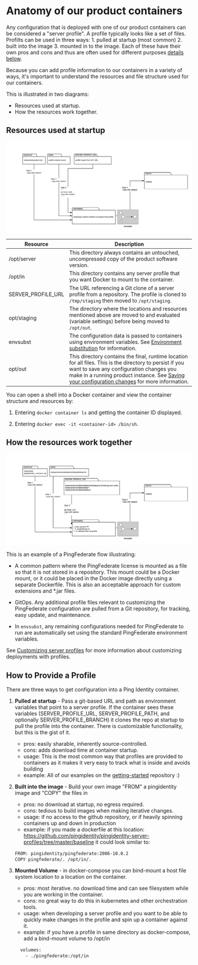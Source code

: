 # Anatomy of our product containers

Any configuration that is deployed with one of our product containers can be considered a "server profile". A profile typically looks like a set of files. Profilts can be used in three ways: 1. pulled at startup (most common) 2.  built into the image 3. mounted in to the image. Each of these have their own pros and cons and thus are often used for different purposes [details below](#how-to-provide-a-profile). 

Because you can add profile information to our containers in a variety of ways, it's important to understand the resources and file structure used for our containers.

This is illustrated in two diagrams:

* Resources used at startup.
* How the resources work together.

## Resources used at startup

![generic-ping-container-anatomy](images/ping-container-startup-anatomy.png)

| Resource | Description |
| --- | --- |
| /opt/server | This directory always contains an untouched, uncompressed copy of the product software version. |
|/opt/in | This directory contains any server profile that you want Docker to mount to the container. |
| SERVER_PROFILE_URL | The URL referencing a Git clone of a server profile from a repository. The profile is cloned to `/tmp/staging` then moved to `/opt/staging`. |
| opt/staging | The directory where the locations and resources mentioned above are moved to and evaluated (variable settings) before being moved to `/opt/out`. |
| envsubst | The configuration data is passed to containers using environment variables. See [Environment substitution](profilesSubstitution.md) for information. |
| opt/out | This directory contains the final, runtime location for all files. This is the directory to persist if you want to save any configuration changes you make in a running product instance. See [Saving your configuration changes](saveConfigs.md) for more information. |

You can open a shell into a Docker container and view the container structure and resources by:

1. Entering `docker container ls` and getting the container ID displayed.

2. Entering `docker exec -it <container-id> /bin/sh`.

## How the resources work together

![profile-file-layering-example](images/profile-file-layering.png)

This is an example of a PingFederate flow illustrating: 

* A common pattern where the PingFederate license is mounted as a file so that it is not stored in a repository. This mount could be a Docker mount, or it could be placed in the Docker image directly using a separate Dockerfile. This is also an acceptable approach for custom extensions and *.jar files.

* GitOps. Any additional profile files relevant to customizing the PingFederate configuration are pulled from a Git repository, for tracking, easy update, and maintenance. 

* In `envsubst`, any remaining configurations needed for PingFederate to run are automatically set using the standard PingFederate environment variables.

See [Customizing server profiles](profiles.md) for more information about customizing deployments with profiles.

## How to Provide a Profile

There are three ways to get configuration into a Ping Identity container. 

1. **Pulled at startup** - Pass a git-based URL and path as environment variables that point to a server profile. If the container sees these variables (SERVER_PROFILE_URL, SERVER_PROFILE_PATH, and optionally SERVER_PROFILE_BRANCH) it clones the repo at startup to pull the profile into the container. There is customizable functionality, but this is the gist of it. 
    - pros: easily sharable, inherently source-controlled. 
    - cons: adds download time at container startup. 
    - usage: This is the most common way that profiles are provided to containers as it makes it very easy to track what is inside and avoids building
    - example: All of our examples on the [getting-started](https://github.com/pingidentity/pingidentity-devops-getting-started) repository :) 

2. **Built into the image** - Build your own image "FROM" a pingidentity image and "COPY" the files in
    - pros: no download at startup, no egress required. 
    - cons: tedious to build images when making iterative changes. 
    - usage: if no access to the github repository, or if heavily spinning containers up and down in production
    - example: if you made a dockerfile at this location: https://github.com/pingidentity/pingidentity-server-profiles/tree/master/baseline it could look similar to: 
    ```
    FROM: pingidentity/pingfederate:2006-10.0.2
    COPY pingfederate/. /opt/in/.
    ```

3. **Mounted Volume** - in docker-compose you can bind-mount a host file system location to a location on the container.
    - pros: most iterative. no download time and can see filesystem while you are working in the container.
    - cons: no great way to do this in kubernetes and other orchestration tools. 
    - usage: when developing a server profile and you want to be able to quickly make changes in the profile and spin up a container against it. 
    - example: if you have a profile in same directory as docker-compose, add a bind-mount volume to /opt/in
    ```
      volumes:
        - ./pingfederate:/opt/in
    ```